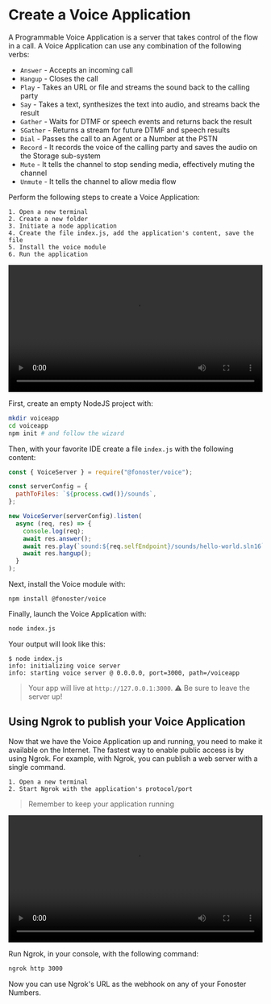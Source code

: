 # Create a Voice Application

A Programmable Voice Application is a server that takes control of the flow in a call. A Voice Application can use any combination of the following verbs:

- `Answer` - Accepts an incoming call
- `Hangup` - Closes the call
- `Play` - Takes an URL or file and streams the sound back to the calling party
- `Say` - Takes a text, synthesizes the text into audio, and streams back the result
- `Gather` - Waits for DTMF or speech events and returns back the result
- `SGather` - Returns a stream for future DTMF and speech results
- `Dial` - Passes the call to an Agent or a Number at the PSTN
- `Record` - It records the voice of the calling party and saves the audio on the Storage sub-system
- `Mute` - It tells the channel to stop sending media, effectively muting the channel
- `Unmute` - It tells the channel to allow media flow

Perform the following steps to create a Voice Application:

```none
1. Open a new terminal
2. Create a new folder
3. Initiate a node application
4. Create the file index.js, add the application's content, save the file
5. Install the voice module
6. Run the application
```

<video width="100%" playsInline="" controls="muted">
 <source src="../../videos/create_a_voice_application_1.mov" type="video/mp4" playsInline="" />
</video>

First, create an empty NodeJS project with:

```bash
mkdir voiceapp
cd voiceapp
npm init # and follow the wizard
```

Then, with your favorite IDE create a file `index.js` with the following content:

```javascript
const { VoiceServer } = require("@fonoster/voice");

const serverConfig = {
  pathToFiles: `${process.cwd()}/sounds`,
};

new VoiceServer(serverConfig).listen(
  async (req, res) => {
    console.log(req);
    await res.answer();
    await res.play(`sound:${req.selfEndpoint}/sounds/hello-world.sln16`);
    await res.hangup();
  }
);
```

Next, install the Voice module with:

```
npm install @fonoster/voice
```

Finally, launch the Voice Application with:

```bash
node index.js
```

Your output will look like this:

```
$ node index.js 
info: initializing voice server
info: starting voice server @ 0.0.0.0, port=3000, path=/voiceapp
```

> Your app will live at `http://127.0.0.1:3000`. ⚠️ Be sure to leave the server up!

## Using Ngrok to publish your Voice Application 

Now that we have the Voice Application up and running, you need to make it available on the Internet. The fastest way to enable public access is by using Ngrok. For example, with Ngrok, you can publish a web server with a single command.

```none
1. Open a new terminal
2. Start Ngrok with the application's protocol/port
```
> Remember to keep your application running

<video width="100%" playsInline="" controls="muted">
 <source src="../../videos/create_a_voice_application_2.mov" type="video/mp4" playsInline="" />
</video>

Run Ngrok, in your console, with the following command:

```bash
ngrok http 3000
```

Now you can use Ngrok's URL as the webhook on any of your Fonoster Numbers.